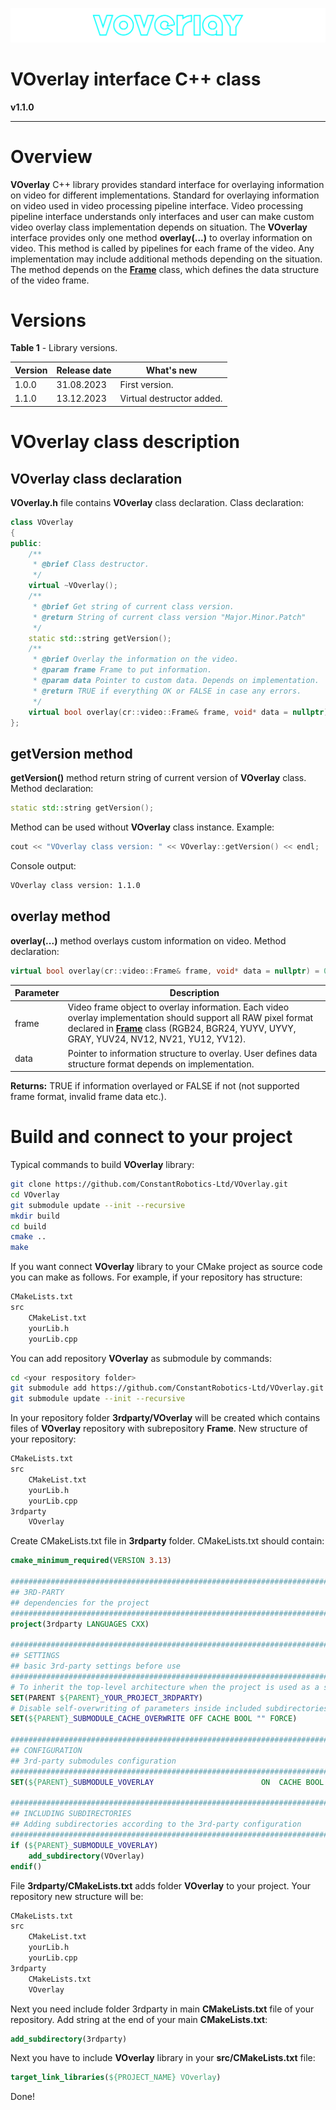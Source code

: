 ![frame_logo](_static/voverlay_web_logo.png)

# **VOverlay interface C++ class**

**v1.1.0**

------



# Overview

**VOverlay** C++ library provides standard interface for overlaying information on video for different implementations. Standard for overlaying information on video used in video processing pipeline interface. Video processing pipeline interface understands only interfaces and user can make custom video overlay class implementation depends on situation. The **VOverlay** interface provides only one method **overlay(...)** to overlay information on video. This method is called by pipelines for each frame of the video. Any implementation may include additional methods depending on the situation. The method depends on the [**Frame**](https://github.com/ConstantRobotics-Ltd/Frame) class, which defines the data structure of the video frame.



# Versions

**Table 1** - Library versions.

| Version | Release date | What's new     |
| ------- | ------------ | -------------- |
| 1.0.0   | 31.08.2023   | First version. |
| 1.1.0   | 13.12.2023   | Virtual destructor added. |



# VOverlay class description



## VOverlay class declaration

**VOverlay.h** file contains **VOverlay** class declaration. Class declaration:

```cpp
class VOverlay
{
public:
    /**
     * @brief Class destructor.
     */
    virtual ~VOverlay();
    /**
     * @brief Get string of current class version.
     * @return String of current class version "Major.Minor.Patch"
     */
    static std::string getVersion();
    /**
     * @brief Overlay the information on the video.
     * @param frame Frame to put information.
     * @param data Pointer to custom data. Depends on implementation.
     * @return TRUE if everything OK or FALSE in case any errors.
     */
    virtual bool overlay(cr::video::Frame& frame, void* data = nullptr) = 0;
};
```



## getVersion method

**getVersion()** method return string of current version of **VOverlay** class. Method declaration:

```cpp
static std::string getVersion();
```

Method can be used without **VOverlay** class instance. Example:

```cpp
cout << "VOverlay class version: " << VOverlay::getVersion() << endl;
```

Console output:

```bash
VOverlay class version: 1.1.0
```



## overlay method

**overlay(...)** method overlays custom information on video. Method declaration:

```cpp
virtual bool overlay(cr::video::Frame& frame, void* data = nullptr) = 0;
```

| Parameter | Description                                                  |
| --------- | ------------------------------------------------------------ |
| frame     | Video frame object to overlay information. Each video overlay implementation should support all RAW pixel format declared in [**Frame**](https://github.com/ConstantRobotics-Ltd/Frame) class (RGB24, BGR24, YUYV, UYVY, GRAY, YUV24, NV12, NV21, YU12, YV12). |
| data      | Pointer to information structure to overlay. User defines data structure format depends on implementation. |

**Returns:** TRUE if information overlayed or FALSE if not (not supported frame format, invalid frame data etc.).



# Build and connect to your project

Typical commands to build **VOverlay** library:

```bash
git clone https://github.com/ConstantRobotics-Ltd/VOverlay.git
cd VOverlay
git submodule update --init --recursive
mkdir build
cd build
cmake ..
make
```

If you want connect **VOverlay** library to your CMake project as source code you can make as follows. For example, if your repository has structure:

```bash
CMakeLists.txt
src
    CMakeList.txt
    yourLib.h
    yourLib.cpp
```

You can add repository **VOverlay** as submodule by commands:

```bash
cd <your respository folder>
git submodule add https://github.com/ConstantRobotics-Ltd/VOverlay.git 3rdparty/VOverlay
git submodule update --init --recursive
```

In your repository folder **3rdparty/VOverlay** will be created which contains files of **VOverlay** repository with subrepository **Frame**. New structure of your repository:

```bash
CMakeLists.txt
src
    CMakeList.txt
    yourLib.h
    yourLib.cpp
3rdparty
    VOverlay
```

Create CMakeLists.txt file in **3rdparty** folder. CMakeLists.txt should contain:

```cmake
cmake_minimum_required(VERSION 3.13)

################################################################################
## 3RD-PARTY
## dependencies for the project
################################################################################
project(3rdparty LANGUAGES CXX)

################################################################################
## SETTINGS
## basic 3rd-party settings before use
################################################################################
# To inherit the top-level architecture when the project is used as a submodule.
SET(PARENT ${PARENT}_YOUR_PROJECT_3RDPARTY)
# Disable self-overwriting of parameters inside included subdirectories.
SET(${PARENT}_SUBMODULE_CACHE_OVERWRITE OFF CACHE BOOL "" FORCE)

################################################################################
## CONFIGURATION
## 3rd-party submodules configuration
################################################################################
SET(${PARENT}_SUBMODULE_VOVERLAY                        ON  CACHE BOOL "" FORCE)

################################################################################
## INCLUDING SUBDIRECTORIES
## Adding subdirectories according to the 3rd-party configuration
################################################################################
if (${PARENT}_SUBMODULE_VOVERLAY)
    add_subdirectory(VOverlay)
endif()
```

File **3rdparty/CMakeLists.txt** adds folder **VOverlay** to your project. Your repository new structure will be:

```bash
CMakeLists.txt
src
    CMakeList.txt
    yourLib.h
    yourLib.cpp
3rdparty
    CMakeLists.txt
    VOverlay
```

Next you need include folder 3rdparty in main **CMakeLists.txt** file of your repository. Add string at the end of your main **CMakeLists.txt**:

```cmake
add_subdirectory(3rdparty)
```

Next you have to include **VOverlay** library in your **src/CMakeLists.txt** file:

```cmake
target_link_libraries(${PROJECT_NAME} VOverlay)
```

Done!
